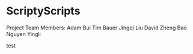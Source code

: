 # ScriptyScripts
Project Team Members:
Adam Bui
Tim Bauer
Jingqi Liu
David Zheng
Bao Nguyen
Yingli

test
